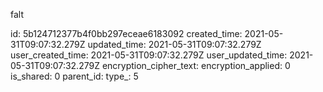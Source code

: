 falt

id: 5b124712377b4f0bb297eceae6183092
created_time: 2021-05-31T09:07:32.279Z
updated_time: 2021-05-31T09:07:32.279Z
user_created_time: 2021-05-31T09:07:32.279Z
user_updated_time: 2021-05-31T09:07:32.279Z
encryption_cipher_text: 
encryption_applied: 0
is_shared: 0
parent_id: 
type_: 5